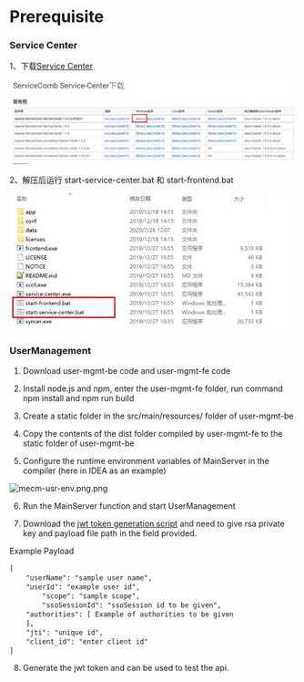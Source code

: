 Prerequisite
============

### Service Center

1、下载[Service Center](http://servicecomb.apache.org/cn/release/service-center-downloads/)

![](/uploads/images/2020/0908/153700_b069cf5f_7625245.jpeg "service center1.jpg")

2、解压后运行 start-service-center.bat  和  start-frontend.bat

![](/uploads/images/2020/0908/153735_4dafd335_7625245.jpeg "service center2.jpg")

### UserManagement

1. Download user-mgmt-be code and user-mgmt-fe code

2. Install node.js and npm, enter the user-mgmt-fe folder, run command npm install and npm run build

3. Create a static folder in the src/main/resources/ folder of user-mgmt-be

4. Copy the contents of the dist folder compiled by user-mgmt-fe to the static folder of user-mgmt-be

5. Configure the runtime environment variables of MainServer in the compiler (here in IDEA as an example)

![](/uploads/images/2020/0924/mecm-usr-env.png.png "mecm-usr-env.png.png")

6. Run the MainServer function and start UserManagement

7. Download the [jwt token generation script](https://gitee.com/edgegallery/docs/blob/master/Projects/MECM/MECM_Jwt_Token_Generation.sh) and need to give rsa private key and payload file path in the
   field provided.
   
Example Payload
```
[
  	"userName": "sample user name",
  	"userId": "example user id",
        "scope": "sample scope",
        "ssoSessionId": "ssoSession id to be given",
  	"authorities": [ Example of authorities to be given
  	],
  	"jti": "unique id",
  	"client_id": "enter client id"
]
```

8. Generate the jwt token and can be used to test the api.